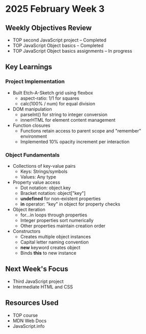 # 2025 February Week 3

## Weekly Objectives Review
- TOP second JavaScript project – Completed
- TOP JavaScript Object basics – Completed
- TOP JavaScript Object basics assignments – In progress

## Key Learnings
### Project Implementation
- Built Etch-A-Sketch grid using flexbox
  - aspect-ratio: 1/1 for squares
  - calc(100% / num) for equal division
- DOM manipulation
  - parseInt() for string to integer conversion
  - innerHTML for element content management
- Function closures
  - Functions retain access to parent scope and "remember" environment
  - Implemented 10% opacity increment per interaction

### Object Fundamentals
- Collections of key-value pairs
  - Keys: Strings/symbols
  - Values: Any type
- Property value access
  - Dot notation: object.key
  - Bracket notation: object["key"]
  - **undefined** for non-existent properties
  - **in** operator: "key" in object for property checks
- Object iteration
  - for...in loops through properties
  - Integer properties sort numerically
  - Other properties maintain creation order
- Constructors
  - Creates multiple object instances
  - Capital letter naming convention
  - **new** keyword creates object
  - Binds **this** to new instance

## Next Week's Focus
- Third JavaScript project
- Intermediate HTML and CSS

## Resources Used
- TOP course
- MDN Web Docs
- JavaScript.info